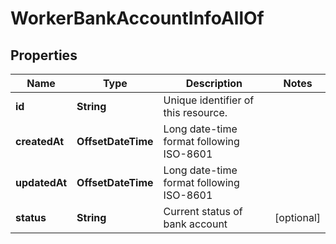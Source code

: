 

# WorkerBankAccountInfoAllOf


## Properties

| Name | Type | Description | Notes |
|------------ | ------------- | ------------- | -------------|
|**id** | **String** | Unique identifier of this resource. |  |
|**createdAt** | **OffsetDateTime** | Long date-time format following ISO-8601 |  |
|**updatedAt** | **OffsetDateTime** | Long date-time format following ISO-8601 |  |
|**status** | **String** | Current status of bank account |  [optional] |



